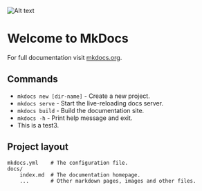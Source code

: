 ![Alt text](.png)
# Welcome to MkDocs

For full documentation visit [mkdocs.org](https://www.mkdocs.org).

## Commands

* `mkdocs new [dir-name]` - Create a new project.
* `mkdocs serve` - Start the live-reloading docs server.
* `mkdocs build` - Build the documentation site.
* `mkdocs -h` - Print help message and exit.
* This is a test3.
## Project layout

    mkdocs.yml    # The configuration file.
    docs/
        index.md  # The documentation homepage.
        ...       # Other markdown pages, images and other files.
